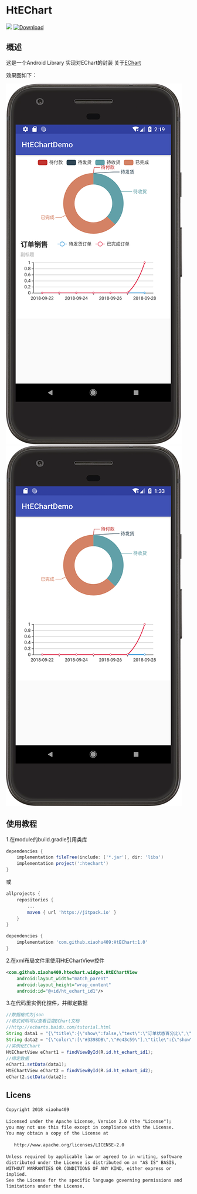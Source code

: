 # HtEChart
[![](https://jitpack.io/v/xiaohu409/HtEChart.svg)](https://jitpack.io/#xiaohu409/HtEChart)
[ ![Download](https://api.bintray.com/packages/hutao409/maven/HtEChart/images/download.svg) ](https://bintray.com/hutao409/maven/HtEChart/_latestVersion)
## 概述
这是一个Android Library 实现对EChart的封装
关于[EChart](http://echarts.baidu.com/feature.html)

效果图如下：

![效果图](device-2018-09-28-221950.png)
![效果图](device-2018-09-28-213352.png)

## 使用教程
1.在module的build.gradle引用类库
```groovy
dependencies {
    implementation fileTree(include: ['*.jar'], dir: 'libs')
    implementation project(':htechart')
}
```
或
```groovy
allprojects {
    repositories {
        ...
        maven { url 'https://jitpack.io' }
    }
}
```
```groovy
dependencies {
    implementation 'com.github.xiaohu409:HtEChart:1.0'
}
```
2.在xml布局文件里使用HtEChartView控件
```xml
<com.github.xiaohu409.htechart.widget.HtEChartView
    android:layout_width="match_parent"
    android:layout_height="wrap_content"
    android:id="@+id/ht_echart_id1"/>
```
3.在代码里实例化控件，并绑定数据
```java
//数据格式为json
//格式说明可以查看百度EChart文档
//http://echarts.baidu.com/tutorial.html
String data1 = "{\"title\":{\"show\":false,\"text\":\"订单状态百分比\",\"subtext\":\"\"},\"tooltip\":{\"trigger\":\"item\",\"formatter\":\"{a} <br/>{b} : {c} ({d}%)\"},\"series\":[{\"center\":[\"50%\",\"60%\"],\"radius\":[\"50%\",\"80%\"],\"type\":\"pie\",\"name\":\"订单笔数\",\"data\":[{\"name\":\"待付款\",\"value\":\"0\"},{\"name\":\"待发货\",\"value\":\"0\"},{\"name\":\"待收货\",\"value\":\"16\"},{\"name\":\"已完成\",\"value\":\"27\"}]}],\"legend\":{\"show\":false,\"data\":[\"待付款\",\"待发货\",\"待收货\",\"已完成\"]}}";
String data2 = "{\"color\":[\"#3398DB\",\"#e43c59\"],\"title\":{\"show\":false,\"text\":\"订单销售走势统计图\",\"subtext\":\"订单销售走势统计图\"},\"tooltip\":{\"trigger\":\"axis\",\"axisPointer\":{\"type\":\"shadow\"}},\"grid\":{\"zlevel\":0,\"z\":0,\"borderWidth\":0,\"containLable\":true},\"xAxis\":[{\"type\":\"category\",\"axisTick\":{\"show\":true,\"splitNumber\":0},\"data\":[\"2018-09-22\",\"2018-09-23\",\"2018-09-24\",\"2018-09-25\",\"2018-09-26\",\"2018-09-27\",\"2018-09-28\"]}],\"yAxis\":[{\"type\":\"value\",\"axisLabel\":{\"formatter\":\"{value}\"}}],\"series\":[{\"smooth\":true,\"type\":\"line\",\"name\":\"待发货订单\",\"data\":[\"0\",\"0\",\"0\",\"0\",\"0\",\"0\",\"0\"]},{\"smooth\":true,\"type\":\"line\",\"name\":\"已完成订单\",\"data\":[\"0\",\"0\",\"0\",\"0\",\"0\",\"0\",\"1\"]}],\"legend\":{\"show\":false,\"data\":[\"待发货订单\",\"已完成订单\"]}}";
//实例化EChart
HtEChartView eChart1 = findViewById(R.id.ht_echart_id1);
//绑定数据
eChart1.setData(data1);
HtEChartView eChart2 = findViewById(R.id.ht_echart_id2);
eChart2.setData(data2);
```

## Licens
    Copyright 2018 xiaohu409

    Licensed under the Apache License, Version 2.0 (the "License");
    you may not use this file except in compliance with the License.
    You may obtain a copy of the License at

       http://www.apache.org/licenses/LICENSE-2.0

    Unless required by applicable law or agreed to in writing, software
    distributed under the License is distributed on an "AS IS" BASIS,
    WITHOUT WARRANTIES OR CONDITIONS OF ANY KIND, either express or implied.
    See the License for the specific language governing permissions and
    limitations under the License.
